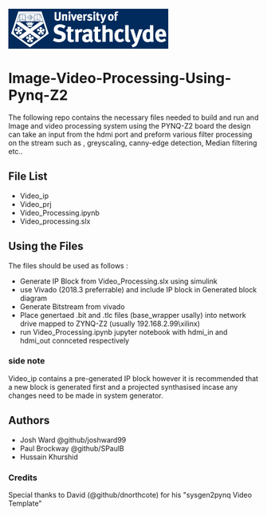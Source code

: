 ![](strathclyde.png)
# Image-Video-Processing-Using-Pynq-Z2
The following repo contains the necessary files needed to build and run and Image and video processing system using the PYNQ-Z2 board the design can take an input from the hdmi port and preform various filter processing on the stream such as , greyscaling, canny-edge detection, Median filtering etc.. 
## File List 
- Video_ip
- Video_prj
- Video_Processing.ipynb
- Video_processing.slx
## Using the Files
The files should be used as follows :
- Generate IP Block from Video_Processing.slx using simulink
- use Vivado (2018.3 preferrable) and include IP block in Generated block diagram
- Generate Bitstream from vivado 
- Place genertaed .bit and .tlc files (base_wrapper usally) into network drive mapped to ZYNQ-Z2 (usually 192.168.2.99\xilinx)
- run Video_Processing.ipynb jupyter notebook with hdmi_in and hdmi_out connceted respectively 
### side note
Video_ip contains a pre-generated IP block however it is recommended that a new block is generated first and a projected synthasised incase any changes need to be made in system generator.
## Authors 
- Josh Ward @github/joshward99 
- Paul Brockway @github/SPaulB
- Hussain Khurshid
### Credits
Special thanks to David (@github/dnorthcote) for his "sysgen2pynq Video Template"
